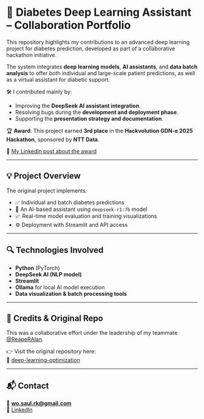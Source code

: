 # 🧠 Diabetes Deep Learning Assistant – Collaboration Portfolio

This repository highlights my contributions to an advanced deep learning project for diabetes prediction, developed as part of a collaborative hackathon initiative.

The system integrates **deep learning models**, **AI assistants**, and **data batch analysis** to offer both individual and large-scale patient predictions, as well as a virtual assistant for diabetic support.

🛠️ I contributed mainly by:
- Improving the **DeepSeek AI assistant integration**.
- Resolving bugs during the **development and deployment phase**.
- Supporting the **presentation strategy and documentation**.

🏆 **Award**: This project earned **3rd place** in the **Hackvolution GDN-e 2025 Hackathon**, sponsored by **NTT Data**.

🔗 [My LinkedIn post about the award](https://www.linkedin.com/posts/saulcorreamartinez_i-am-pleased-to-have-achieved-third-place-activity-7316619342291374081-bvNm?utm_source=social_share_send&utm_medium=member_desktop_web&rcm=ACoAAEYBzOgBYcHudXAql6fWgW-HtdSSi39wG6w)

---

## 💡 Project Overview

The original project implements:

- ✅ Individual and batch diabetes predictions
- 🤖 An AI-based assistant using `deepseek-r1:7b` model
- 📈 Real-time model evaluation and training visualizations
- ⚙️ Deployment with Streamlit and API access

---

## 🔍 Technologies Involved

- **Python** (PyTorch)
- **DeepSeek AI (NLP model)**
- **Streamlit**
- **Ollama** for local AI model execution
- **Data visualization & batch processing tools**

---

## 🤝 Credits & Original Repo

This was a collaborative effort under the leadership of my teammate [@ReapeRAlan](https://github.com/ReapeRAlan).

👉 Visit the original repository here:  
🔗 [deep-learning-optimization](https://github.com/ReapeRAlan/deep-learning-optimization)

---

## 📬 Contact

📧 **wo.saul.rk@gmail.com**  
🔗 [LinkedIn](https://www.linkedin.com/in/saulcorreamartinez/)

